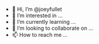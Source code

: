 - 👋 Hi, I’m @joeyfullet
- 👀 I’m interested in ...
- 🌱 I’m currently learning ...
- 💞️ I’m looking to collaborate on ...
- 📫 How to reach me ...

<!---
joeyfullet/joeyfullet is a ✨ special ✨ repository because its `README.md` (this file) appears on your GitHub profile.
You can click the Preview link to take a look at your changes.
--->
